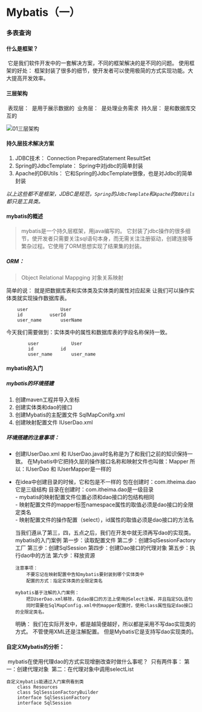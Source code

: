 # Mybatis（一）

### 多表查询
#### 什么是框架？

​	它是我们软件开发中的一套解决方案，不同的框架解决的是不同的问题。
​	使用框架的好处：
​		框架封装了很多的细节，使开发者可以使用极简的方式实现功能。大大提高开发效率。

#### 三层架构

​	表现层：
​		是用于展示数据的
​	业务层：
​		是处理业务需求
​	持久层：
​		是和数据库交互的

<img src="https://tva1.sinaimg.cn/large/007S8ZIlly1gdxzmkuqnxj31bv0qzac3.jpg" alt="01三层架构"  />

#### 持久层技术解决方案

1. JDBC技术：
   		Connection
   		PreparedStatement
   		ResultSet
2. Spring的JdbcTemplate：
   		Spring中对jdbc的简单封装
3. Apache的DBUtils：
   		它和Spring的JdbcTemplate很像，也是对Jdbc的简单封装

*以上这些都不是框架，JDBC是规范，`Spring`的J`dbcTemplate`和`Apache`的`DBUtils`都只是工具类。*

#### mybatis的概述

> mybatis是一个持久层框架，用java编写的。
> 它封装了jdbc操作的很多细节，使开发者只需要关注sql语句本身，而无需关注注册驱动，创建连接等繁杂过程。它使用了ORM思想实现了结果集的封装。

##### ORM：

> Object Relational Mappging 对象关系映射

简单的说：
		就是把数据库表和实体类及实体类的属性对应起来
		让我们可以操作实体类就实现操作数据库表。

		user			User
		id			userId
		user_name		userName
今天我们需要做到：实体类中的属性和数据库表的字段名称保持一致。

			user			User
			id			id
			user_name		user_name
#### mybatis的入门

##### mybatis的环境搭建

1. 创建maven工程并导入坐标		
2. 创建实体类和dao的接口
3. 创建Mybatis的主配置文件
   SqlMapConifg.xml		
4. 创建映射配置文件
   IUserDao.xml

##### 环境搭建的注意事项：

  - 创建IUserDao.xml 和 IUserDao.java时名称是为了和我们之前的知识保持一致。
    在Mybatis中它把持久层的操作接口名称和映射文件也叫做：Mapper
    所以：IUserDao 和 IUserMapper是一样的		
  - 在idea中创建目录的时候，它和包是不一样的
    包在创建时：com.itheima.dao它是三级结构
    目录在创建时：com.itheima.dao是一级目录		
		- mybatis的映射配置文件位置必须和dao接口的包结构相同		
		- 映射配置文件的mapper标签namespace属性的取值必须是dao接口的全限定类名		
		- 映射配置文件的操作配置（select），id属性的取值必须是dao接口的方法名

	当我们遵从了第三，四，五点之后，我们在开发中就无须再写dao的实现类。
	mybatis的入门案例
		第一步：读取配置文件
		第二步：创建SqlSessionFactory工厂
		第三步：创建SqlSession
		第四步：创建Dao接口的代理对象
		第五步：执行dao中的方法
		第六步：释放资源
	
		注意事项：
			不要忘记在映射配置中告知mybatis要封装到哪个实体类中
			配置的方式：指定实体类的全限定类名
		
		mybatis基于注解的入门案例：
			把IUserDao.xml移除，在dao接口的方法上使用@Select注解，并且指定SQL语句
			同时需要在SqlMapConfig.xml中的mapper配置时，使用class属性指定dao接口的全限定类名。
	明确：
		我们在实际开发中，都是越简便越好，所以都是采用不写dao实现类的方式。
		不管使用XML还是注解配置。
		但是Mybatis它是支持写dao实现类的。

#### 自定义Mybatis的分析：

​	mybatis在使用代理dao的方式实现增删改查时做什么事呢？
​		只有两件事：
​			第一：创建代理对象
​			第二：在代理对象中调用selectList
​		

	自定义mybatis能通过入门案例看到类
		class Resources
		class SqlSessionFactoryBuilder
		interface SqlSessionFactory
		interface SqlSession